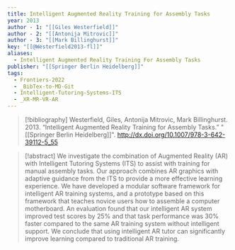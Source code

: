 ```yaml
---
title: Intelligent Augmented Reality Training for Assembly Tasks
year: 2013
author - 1: "[[Giles Westerfield]]"
author - 2: "[[Antonija Mitrovic]]"
author - 3: "[[Mark Billinghurst]]"
key: "[[@Westerfield2013-fl]]"
aliases:
  - Intelligent Augmented Reality Training For Assembly Tasks
publisher: "[[Springer Berlin Heidelberg]]"
tags:
  - Frontiers-2022
  - _BibTex-to-MD-Git
  - Intelligent-Tutoring-Systems-ITS
  - _XR-MR-VR-AR
---
```


> [!bibliography]
> Westerfield, Giles, Antonija Mitrovic, Mark Billinghurst. 2013. “Intelligent Augmented Reality Training for Assembly Tasks.” "[[Springer Berlin Heidelberg]]". http://dx.doi.org/10.1007/978-3-642-39112-5_55

> [!abstract]
> We investigate the combination of Augmented Reality (AR) with Intelligent Tutoring Systems (ITS) to assist with training for manual assembly tasks. Our approach combines AR graphics with adaptive guidance from the ITS to provide a more effective learning experience. We have developed a modular software framework for intelligent AR training systems, and a prototype based on this framework that teaches novice users how to assemble a computer motherboard. An evaluation found that our intelligent AR system improved test scores by 25\% and that task performance was 30\% faster compared to the same AR training system without intelligent support. We conclude that using intelligent AR tutor can significantly improve learning compared to traditional AR training.